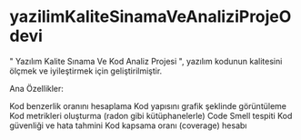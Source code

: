 # yazilimKaliteSinamaVeAnaliziProjeOdevi

" Yazılım Kalite Sınama Ve Kod Analiz Projesi ", yazılım kodunun kalitesini ölçmek ve iyileştirmek için geliştirilmiştir. 

Ana Özellikler:

Kod benzerlik oranını hesaplama
Kod yapısını grafik şeklinde görüntüleme
Kod metrikleri oluşturma (radon gibi kütüphanelerle)
Code Smell tespiti
Kod güvenliği ve hata tahmini
Kod kapsama oranı (coverage) hesabı
